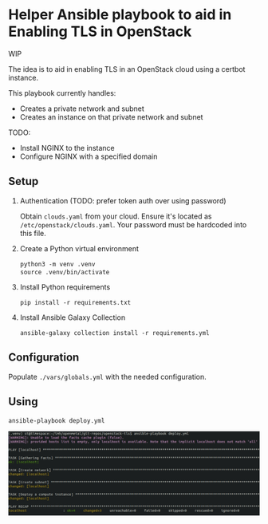 # Helper Ansible playbook to aid in Enabling TLS in OpenStack

WIP

The idea is to aid in enabling TLS in an OpenStack cloud using a certbot
instance.

This playbook currently handles:

- Creates a private network and subnet
- Creates an instance on that private network and subnet

TODO:

- Install NGINX to the instance
- Configure NGINX with a specified domain

## Setup

1. Authentication (TODO: prefer token auth over using password)

   Obtain `clouds.yaml` from your cloud. Ensure it's located as `/etc/openstack/clouds.yaml`. Your password must be hardcoded into this file.

2. Create a Python virtual environment

   ```
   python3 -m venv .venv
   source .venv/bin/activate
   ```

3. Install Python requirements

   ```
   pip install -r requirements.txt
   ```

4. Install Ansible Galaxy Collection

   ```
   ansible-galaxy collection install -r requirements.yml
   ```

## Configuration

Populate `./vars/globals.yml` with the needed configuration.

## Using

```
ansible-playbook deploy.yml
```

![Usage](images/usage.jpg)
